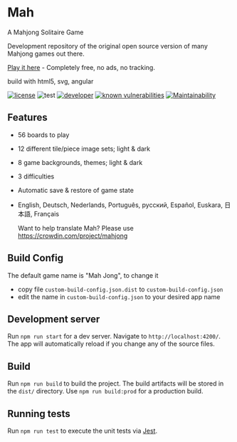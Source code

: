 # Mah

A Mahjong Solitaire Game

Development repository of the original open source version of many Mahjong games out there.

[Play it here](https://ffalt.github.io/mah/) - Completely free, no ads, no tracking.

build with html5, svg, angular

[![license](https://img.shields.io/github/license/ffalt/mah.svg)](http://opensource.org/licenses/MIT)
![test](https://github.com/ffalt/mah/workflows/test/badge.svg)
[![developer](https://img.shields.io/badge/developer-awesome-brightgreen.svg)](https://github.com/ffalt/mah)
[![known vulnerabilities](https://snyk.io/test/github/ffalt/mah/badge.svg)](https://snyk.io/test/github/ffalt/mah)
[![Maintainability](https://qlty.sh/gh/ffalt/projects/mah/maintainability.svg)](https://qlty.sh/gh/ffalt/projects/mah)

## Features

* 56 boards to play

* 12 different tile/piece image sets; light & dark

* 8 game backgrounds, themes; light & dark

* 3 difficulties

* Automatic save & restore of game state

* English, Deutsch, Nederlands, Português, русский, Español, Euskara, 日本語, Français

  Want to help translate Mah? Please use <https://crowdin.com/project/mahjong>

## Build Config

The default game name is "Mah Jong", to change it

* copy file `custom-build-config.json.dist` to `custom-build-config.json`
* edit the name in `custom-build-config.json` to your desired app name

## Development server

Run `npm run start` for a dev server. Navigate to `http://localhost:4200/`. The app will automatically reload if you change any of the source files.

## Build

Run `npm run build` to build the project. The build artifacts will be stored in the `dist/` directory. Use `npm run build:prod` for a production build.

## Running tests

Run `npm run test` to execute the unit tests via [Jest](https://jestjs.io/).
